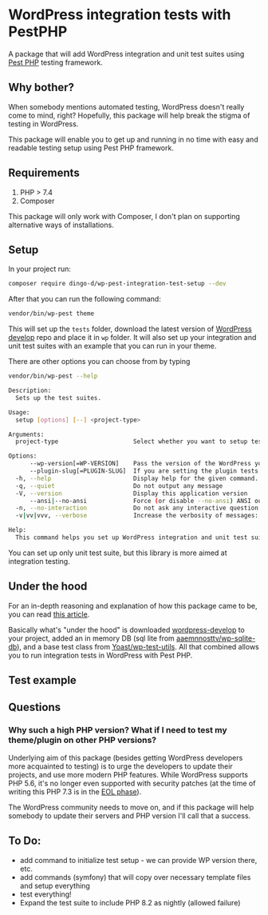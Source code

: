 # WordPress integration tests with PestPHP

A package that will add WordPress integration and unit test suites using [Pest PHP](https://pestphp.com/) testing framework.

## Why bother?

When somebody mentions automated testing, WordPress doesn't really come to mind, right? Hopefully, this package will help break the stigma of testing in WordPress.

This package will enable you to get up and running in no time with easy and readable testing setup using Pest PHP framework.

## Requirements

1. PHP > 7.4
2. Composer

This package will only work with Composer, I don't plan on supporting alternative ways of installations.

## Setup

In your project run:

```bash
composer require dingo-d/wp-pest-integration-test-setup --dev
```

After that you can run the following command:

```bash
vendor/bin/wp-pest theme
```

This will set up the `tests` folder, download the latest version of [WordPress develop](https://github.com/WordPress/wordpress-develop/) repo and place it in `wp` folder. It will also set up your integration and unit test suites with an example that you can run in your theme.

There are other options you can choose from by typing

```bash
vendor/bin/wp-pest --help
```

```bash
Description:
  Sets up the test suites.

Usage:
  setup [options] [--] <project-type>

Arguments:
  project-type                     Select whether you want to setup tests for theme or a plugin. Can be "theme" or "plugin"

Options:
      --wp-version[=WP-VERSION]    Pass the version of the WordPress you want to test on. [default: "latest"]
      --plugin-slug[=PLUGIN-SLUG]  If you are setting the plugin tests provide the plugin slug.
  -h, --help                       Display help for the given command. When no command is given display help for the list command
  -q, --quiet                      Do not output any message
  -V, --version                    Display this application version
      --ansi|--no-ansi             Force (or disable --no-ansi) ANSI output
  -n, --no-interaction             Do not ask any interactive question
  -v|vv|vvv, --verbose             Increase the verbosity of messages: 1 for normal output, 2 for more verbose output and 3 for debug

Help:
  This command helps you set up WordPress integration and unit test suite.
```

You can set up only unit test suite, but this library is more aimed at integration testing.

## Under the hood

For an in-depth reasoning and explanation of how this package came to be, you can read [this article](https://madebydenis.com/wordpress-integration-tests-with-pest-php/).

Basically what's "under the hood" is downloaded [wordpress-develop](https://github.com/WordPress/wordpress-develop) to your project, added an in memory DB (sql lite from [aaemnnosttv/wp-sqlite-db](https://github.com/aaemnnosttv/wp-sqlite-db)), and a base test class from [Yoast/wp-test-utils](https://github.com/Yoast/wp-test-utils). All that combined allows you to run integration tests in WordPress with Pest PHP.

## Test example

## Questions

### Why such a high PHP version? What if I need to test my theme/plugin on other PHP versions?

Underlying aim of this package (besides getting WordPress developers more acquainted to testing) is to urge the developers to update their projects, and use more modern PHP features. 
While WordPress supports PHP 5.6, it's no longer even supported with security patches (at the time of writing this PHP 7.3 is in the [EOL phase](https://www.php.net/supported-versions.php)).

The WordPress community needs to move on, and if this package will help somebody to update their servers and PHP version I'll call that a success.

## To Do: 

- add command to initialize test setup - we can provide WP version there, etc.
- add commands (symfony) that will copy over necessary template files and setup everything
- test everything!
- Expand the test suite to include PHP 8.2 as nightly (allowed failure)
